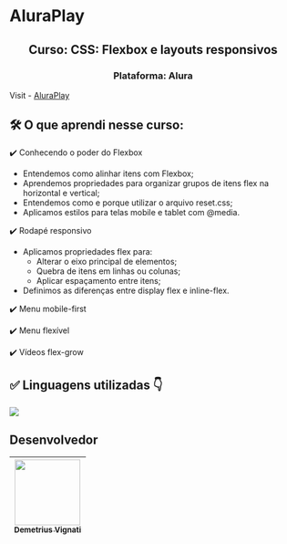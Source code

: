 # AluraPlay

<h2 align="center">Curso: CSS: Flexbox e layouts responsivos</h2>
<h3 align="center">Plataforma: Alura</h3>

Visit - [AluraPlay](https://www.google.com)

<!-- <img width="960" alt="Imagem do site" src="https://github.com/demetriusvas/robotron-2000/blob/77ae8d47575f760ee186c18de86bcb9796d18995/img/screenshot-robotron-2000.png"> -->

## 🛠️ O que aprendi nesse curso:

:heavy_check_mark: Conhecendo o poder do Flexbox

* Entendemos como alinhar itens com Flexbox;
* Aprendemos propriedades para organizar grupos de itens flex na horizontal e vertical;
* Entendemos como e porque utilizar o arquivo reset.css;
* Aplicamos estilos para telas mobile e tablet com @media.

:heavy_check_mark: Rodapé responsivo

* Aplicamos propriedades flex para:
  * Alterar o eixo principal de elementos;
  * Quebra de itens em linhas ou colunas;
  * Aplicar espaçamento entre itens;
* Definimos as diferenças entre display flex e inline-flex.

:heavy_check_mark: Menu mobile-first

:heavy_check_mark: Menu flexível

:heavy_check_mark: Vídeos flex-grow


## ✅ Linguagens utilizadas 👇

<p align="left">
  <a href="#">
    <img src="https://skillicons.dev/icons?i=html,css" />
  </a>
</p>



## Desenvolvedor

| [<img src="https://avatars.githubusercontent.com/u/22012261?s=400&v=4" width=115><br><sub>Demetrius Vignati</sub>](https://github.com/demetriusvas) |
| :---: |
